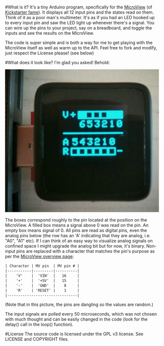 #What is it?
It's a tiny Arduino program, specifically for the [MicroView](https://www.sparkfun.com/products/12923) (of [Kickstarter fame](https://www.kickstarter.com/projects/1516846343/microview-chip-sized-arduino-with-built-in-oled-di)). It displays all 12 input pins and the states read on them. Think of it as a poor man's multimeter. It's as if you had an LED hooked up to every input pin and saw the LED light up whenever there's a signal. You can wire up the pins to your project, say on a breadboard, and toggle the inputs and see the results on the MicroView.

The code is super simple and is both a way for me to get playing with the MicroView itself as well as warm up to the API. Feel free to fork and modify, just respect the License please! (see below)

#What does it look like?
I'm glad you asked! Behold:

![MicroView displaying all input pin states](https://raw.githubusercontent.com/galaktor/microview_pins/master/preview.jpg)

The boxes correspond roughly to the pin located at the position on the MicroView. A filled box means a signal above 0 was read on the pin. An empty box means signal of 0. All pins are read as digital pins, even the analog pins below (the row has an 'A' indicating that they are analog, i.e. "A0", "A1" etc). If I can think of an easy way to visualize analog signals on confined space I might upgrade the analog bit but for now, it's binary. 
Non-input pins are replaced with a character that matches the pin's purpose as per the [MicroView overview page](http://learn.microview.io/intro/general-overview-of-microview.html):

    | Character | MV pin  | MV pin # |    
    |-----------|---------|----------|
    |    'V'    |  'VIN'  |   16     |
    |    '+'    |  '+5V'  |   15     |
    |    '-'    |  'GND'  |    8     |
    |    'R'    | 'RESET' |    1     |
    |--------------------------------|

(Note that in this picture, the pins are dangling so the values are random.)

The input signals are polled every 50 microseconds, which was not chosen with much thought and can be easily changed in the code (look for the delay() call in the loop() function).

#License
The source code is licensed under the GPL v3 license. See LICENSE and COPYRIGHT files.
